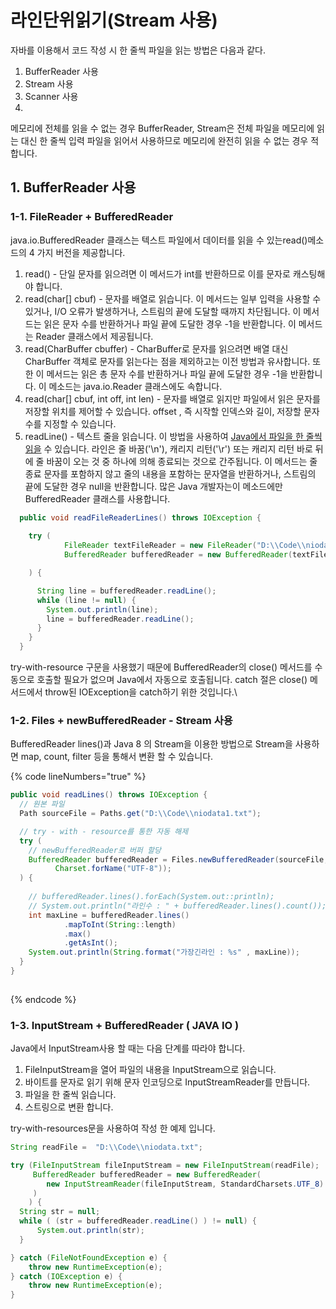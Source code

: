 # 라인단위읽기(Stream 사용)

자바를 이용해서 코드 작성 시 한 줄씩 파일을 읽는 방법은 다음과 같다.

1. BufferReader 사용
2. Stream 사용
3. Scanner 사용
4.

메모리에 전체를 읽을 수 없는 경우 BufferReader, Stream은 전체 파일을 메모리에 읽는 대신 한 줄씩 입력 파일을 읽어서 사용하므로 메모리에 완전히 읽을 수 없는 경우 적합니다.&#x20;

## 1. BufferReader 사용

### 1-1. FileReader + BufferedReader

java.io.BufferedReader 클래스는 텍스트 파일에서 데이터를 읽을 수 있는read()메소드의 4 가지 버전을 제공합니다.

1. read() - 단일 문자를 읽으려면 이 메서드가 int를 반환하므로 이를 문자로 캐스팅해야 합니다.
2. read(char\[] cbuf) - 문자를 배열로 읽습니다. 이 메서드는 일부 입력을 사용할 수 있거나, I/O 오류가 발생하거나, 스트림의 끝에 도달할 때까지 차단됩니다. 이 메서드는 읽은 문자 수를 반환하거나 파일 끝에 도달한 경우 -1을 반환합니다. 이 메서드는 Reader 클래스에서 제공됩니다.
3. read(CharBuffer cbuffer) - CharBuffer로 문자를 읽으려면 배열 대신 CharBuffer 객체로 문자를 읽는다는 점을 제외하고는 이전 방법과 유사합니다. 또한 이 메서드는 읽은 총 문자 수를 반환하거나 파일 끝에 도달한 경우 -1을 반환합니다. 이 메소드는 java.io.Reader 클래스에도 속합니다.
4. read(char\[] cbuf, int off, int len) - 문자를 배열로 읽지만 파일에서 읽은 문자를 저장할 위치를 제어할 수 있습니다. offset , 즉 시작할 인덱스와 길이, 저장할 문자 수를 지정할 수 있습니다.
5. readLine() - 텍스트 줄을 읽습니다. 이 방법을 사용하여 [Java에서 파일을 한 줄씩 읽을](https://javarevisited.blogspot.com/2012/07/read-file-line-by-line-java-example-scanner.html) 수 있습니다. 라인은 줄 바꿈('\n'), 캐리지 리턴('\r') 또는 캐리지 리턴 바로 뒤에 줄 바꿈이 오는 것 중 하나에 의해 종료되는 것으로 간주됩니다. 이 메서드는 줄 종료 문자를 포함하지 않고 줄의 내용을 포함하는 문자열을 반환하거나, 스트림의 끝에 도달한 경우 null을 반환합니다. 많은 Java 개발자는이 메소드에만 BufferedReader 클래스를 사용합니다.

```java
  public void readFileReaderLines() throws IOException {
   
    try (
            FileReader textFileReader = new FileReader("D:\\Code\\niodata.txt", Charset.forName("UTF-8"));
            BufferedReader bufferedReader = new BufferedReader(textFileReader );

    ) {

      String line = bufferedReader.readLine();
      while (line != null) {
        System.out.println(line);
        line = bufferedReader.readLine();
      }
    }
  }
```

try-with-resource 구문을 사용했기 때문에 BufferedReader의 close() 메서드를 수동으로 호출할 필요가 없으며 Java에서 자동으로 호출됩니다. catch 절은 close() 메서드에서 throw된 IOException을 catch하기 위한 것입니다.\


### 1-2. Files + newBufferedReader - Stream 사용

BufferedReader lines()과 Java 8 의 Stream을 이용한 방법으로 Stream을 사용하면 map, count, filter 등을 통해서 변환 할 수 있습니다.

{% code lineNumbers="true" %}
```java
public void readLines() throws IOException {
  // 원본 파일
  Path sourceFile = Paths.get("D:\\Code\\niodata1.txt");

  // try - with - resource를 통한 자동 해제 
  try (
    // newBufferedReader로 버퍼 할당 
    BufferedReader bufferedReader = Files.newBufferedReader(sourceFile, 
          Charset.forName("UTF-8"));
  ) {
    
    // bufferedReader.lines().forEach(System.out::println);
    // System.out.println("라인수 : " + bufferedReader.lines().count());
    int maxLine = bufferedReader.lines()
            .mapToInt(String::length)
            .max()
            .getAsInt();
    System.out.println(String.format("가장긴라인 : %s" , maxLine));
  }
}
 
```
{% endcode %}

### 1-3. InputStream + BufferedReader  ( JAVA IO )

Java에서 InputStream사용 할 때는 다음 단계를 따라야 합니다.

1. FileInputStream을 열어 파일의 내용을 InputStream으로 읽습니다.
2. 바이트를 문자로 읽기 위해 문자 인코딩으로 InputStreamReader를 만듭니다.
3. 파일을 한 줄씩 읽습니다.
4. 스트링으로 변환 합니다.

try-with-resources문을 사용하여 작성 한 예제 입니다.

```java
String readFile =  "D:\\Code\\niodata.txt";

try (FileInputStream fileInputStream = new FileInputStream(readFile);
     BufferedReader bufferedReader = new BufferedReader(
        new InputStreamReader(fileInputStream, StandardCharsets.UTF_8)
     )
    ) {
  String str = null;
  while ( (str = bufferedReader.readLine() ) != null) {
      System.out.println(str);
  }

} catch (FileNotFoundException e) {
    throw new RuntimeException(e);
} catch (IOException e) {
    throw new RuntimeException(e);
}
```

